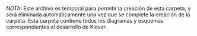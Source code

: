 NOTA: Este archivo es temporal para permitir la creación de esta carpeta, y será eliminada automáticamente una vez que se complete la creación de la carpeta. Esta carpeta contiene todos los diagramas y esquemas correspondientes al desarrollo de Klevor.
